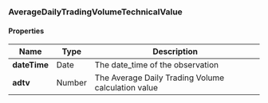 
[//]: # (CLASS:AverageDailyTradingVolumeTechnicalValue)

[//]: # (KIND:object)

### AverageDailyTradingVolumeTechnicalValue

#### Properties

[//]: # (START_DEFINITION)

Name | Type | Description
------------ | ------------- | -------------
**dateTime** | Date | The date_time of the observation &nbsp;
**adtv** | Number | The Average Daily Trading Volume calculation value &nbsp;

[//]: # (END_DEFINITION)





